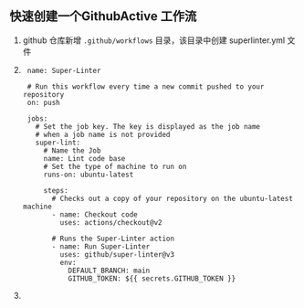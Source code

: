 ## 快速创建一个GithubActive 工作流

1. github 仓库新增 `.github/workflows` 目录，该目录中创建 superlinter.yml 文件

2. ```
    name: Super-Linter
   
    # Run this workflow every time a new commit pushed to your repository
    on: push
   
    jobs:
      # Set the job key. The key is displayed as the job name
      # when a job name is not provided
      super-lint:
        # Name the Job
        name: Lint code base
        # Set the type of machine to run on
        runs-on: ubuntu-latest
   
        steps:
          # Checks out a copy of your repository on the ubuntu-latest machine
          - name: Checkout code
            uses: actions/checkout@v2
   
          # Runs the Super-Linter action
          - name: Run Super-Linter
            uses: github/super-linter@v3
            env:
              DEFAULT_BRANCH: main
              GITHUB_TOKEN: ${{ secrets.GITHUB_TOKEN }}
   ```

3. 
